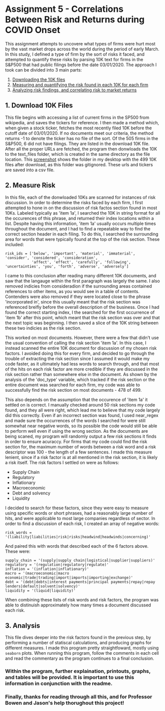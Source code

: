# Assignment 5 - Correlations Between Risk and Returns during COVID Onset

This assignment attempts to uncovere what types of firms were hurt most by the vast market drops across the world during the period of early March. In this study, I defined a type of firm by the sort of risks it faced, and attempted to quantify these risks by parsing 10K text for firms in the S&P500 that had public filings before the date 03/01/2020. The approach I took can be divided into 3 main parts:

1. [Downloading the 10K files](download_10Ks.ipynb)
2. [Measuring and quantifying the risk found in each 10K for each firm](measure_risk.ipynb)
3. [Analyzing risk findings, and correlating risk to market returns](analysis.ipynb)

## 1. Download 10K Files

This file begins with accessing a list of current firms in the SP500 from wikipedia, and saves the tickers for reference. I then made a method which, when given a stock ticker, fetches the most recently filed 10K before the cutoff date of 03/01/2020. If no documents meet our criteria, the method returns -1 to denote the ticker has no file of the sort. Of the 505 firms in the S&P500, 6 did not have filings. They are listed in the download 10K file. After all the proper URLs are fetched, the program then donwloads the 10K to the text_files folder, which is created in the same directory as the file location. This [screenshot](screenshot-10ks.png) shows the folder in my desktop with the 499 10K files after download, as this folder was gitignored. These urls and tickers are saved into a csv file. 

## 2. Measure Risk

In this file, each of the donwloaded 10Ks are scanned for instances of risk discussion. In order to determine the risks faced by each firm, I first attempted to hone in on the discussion of risk factos section found in most 10Ks. Labeled typically as 'item 1a', I searched the 10K in string format for all the occurences of this phrase, and returned their index locations within a list. Despite having this information, 'item 1a' usually occurs multiple times throughout the document, and I had to find a repeatable way to find the correct section header in each filing. To do this, I searched the surrounding area for words that were typically found at the top of the risk section. These included:
```
risk_ids = ['below', 'important', 'material', 'immaterial', 'consider', 'considered', 'consideration',
            'affect', 'effect', 'carefully', 'following', 'uncertainties', 'you', 'forth', 'adverse', 'adversely']
```
I came to this conclusion after reading many different 10K documents, and saw that the langauge within the first paragraph was largely the same. I also removed indicies from consideradion if the surrounding areas contained references to other items, as you would see in a table of contents. Contenders were also removed if they were located close to the phrase 'incorporated in', since this usually meant that the risk section was referenced breifly before the overall description of the business. Once I had found the correct starting index, I the searched for the first occurrence of 'item 1b' after this point, which meant that the risk section was over and that the next topic was beginning. I then saved a slice of the 10K string between these two indicies as the risk section.

This worked on most documents. However, there were a few that didn't use the usual convention of calling the risk section 'item 1a'. In this case, I instead scanned the entire 10K document for discussion of my chosen risk factors. I avoided doing this for every firm, and decided to go through the trouble of extracting the risk section since I assumed it would make my code faster, as it ultimately had less words to search through, and that most of the hits on each risk factor are more credible if they are discussed in the risk section rather than somewhere else in the document. As shown by the analysis of the 'doc_type' variable, which tracked if the risk section or the entire document was searched for each firm, my code was able to successfully find the risk section on most documents - 478 of 499.

This also depends on the assumption that the occurence of 'item 1a' it settled on is correct. I manually checked around 50 risk sections my code found, and they all were right, which lead me to believe that my code largely did this correctly. Even if an incorrect section was found, I used near_regex and made sure the occurrences of the words I searched for were still somewhat near negative words, so its possible the code would still be able to perform well even if using the wrong section. As the documents are being scaned, my program will randomly output a few risk sections it finds in order to ensure acuraccy. For firms that my code could find the risk section for, the maximum number of words between a risk word and a risk descriptor was 100 - the length of a few sentences. I made this measure lenient, since if a risk factor is at all mentioned in the risk section, it is likely a risk itself. The risk factors I settled on were as follows:

- Supply Chain
- Regulatory
- Inflationary
- Macroeconomic
- Debt and solvency
- Liquidity

I decided to search for these factors, since they were easy to measure using specific words or short phrases, had a reasonably large number of hits, and were applicable to most large companies regardless of sector. In order to find a discussion of each risk, I created an array of negative words:
```
risk_words = '(liability|liabilities|risk|risks|headwind|headwinds|concerning)'
```
And paired this with words that described each of the 6 factors above. These were:
```
supply_chain = '(supply|supply chain|logistical|supplier|suppliers)'
regulatory = '(regulation|regulatory|regulate)'
inflation = '(inflation|inflationary)'
macro = '(macroeconomic|macro economic|trade|trading|import|imports|importing|exchange)'
debt = '(debt|debts|interest payments|principal payments|repay|repay lenders|default|solvent|solvency)'
liquidity = '(liquid|liquidity)'
```
When combining these lists of risk words and risk factors, the program was able to distinuish approximately how many times a document discussed each risk.

## 3. Analysis

This file dives deeper into the risk factors found in the previous step, by performing a number of statiscal calculations, and producing graphs for different measures. I made this program pretty straightfoward, mostly using ```seaborn``` plots. When running this program, follow the comments in each cell and read the commentary as the program continues to a final conclusion. 

 ### Within the program, further explaination, printouts, graphs, and tables will be provided. It is important to use this information in conjunction with the readme. 

### Finally, thanks for reading through all this, and for Professor Bowen and Jason's help thorughout this project!